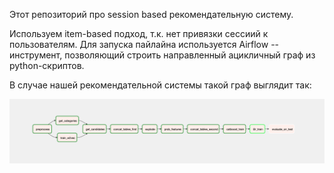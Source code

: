 Этот репозиторий про session based рекомендательную систему.

Используем item-based подход, т.к. нет привязки сессиий к пользователям.
Для запуска пайлайна используется Airflow -- инструмент, позволяющий строить направленный ацикличный граф из python-скриптов.

В случае нашей рекомендательной системы такой граф выглядит так:

![dag](docs/pics/dag.png)